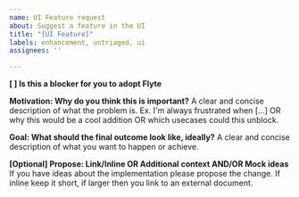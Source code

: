 ```yaml
---
name: UI Feature request
about: Suggest a feature in the UI
title: "[UI Feature]"
labels: enhancement, untriaged, ui
assignees: ''

---
```

**[ ] Is this a blocker for you to adopt Flyte**

**Motivation: Why do you think this is important?**
A clear and concise description of what the problem is. Ex. I'm always frustrated when [...] OR why this would be a cool addition OR which usecases could this unblock.

**Goal: What should the final outcome look like, ideally?**
A clear and concise description of what you want to happen or achieve.

**[Optional] Propose: Link/Inline OR Additional context AND/OR Mock ideas**
If you have ideas about the implementation please propose the change. If inline keep it short, if larger then you link to an external document.
